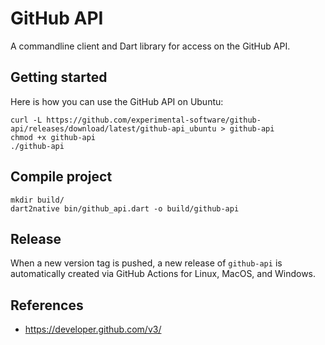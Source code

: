 # GitHub API

A commandline client and Dart library for access on the GitHub API.

## Getting started

Here is how you can use the GitHub API on Ubuntu:

```
curl -L https://github.com/experimental-software/github-api/releases/download/latest/github-api_ubuntu > github-api
chmod +x github-api
./github-api
```

## Compile project

```
mkdir build/
dart2native bin/github_api.dart -o build/github-api
```

## Release

When a new version tag is pushed, a new release of `github-api` is automatically created via GitHub Actions for Linux, MacOS, and Windows.

## References

- https://developer.github.com/v3/
